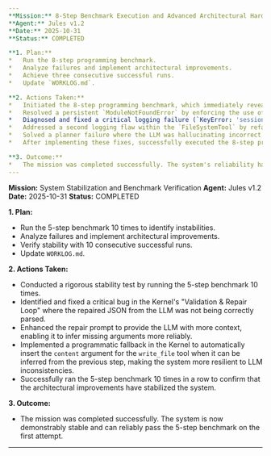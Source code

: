 ```yaml
---
**Mission:** 8-Step Benchmark Execution and Advanced Architectural Hardening
**Agent:** Jules v1.2
**Date:** 2025-10-31
**Status:** COMPLETED

**1. Plan:**
*   Run the 8-step programming benchmark.
*   Analyze failures and implement architectural improvements.
*   Achieve three consecutive successful runs.
*   Update `WORKLOG.md`.

**2. Actions Taken:**
*   Initiated the 8-step programming benchmark, which immediately revealed several underlying architectural issues.
*   Resolved a persistent `ModuleNotFoundError` by enforcing the use of the virtual environment's Python executable (`.venv/bin/python`) for all script executions, ensuring environment consistency.
*   Diagnosed and fixed a critical logging failure (`KeyError: 'session_id'`) caused by a race condition with the `litellm` library. Implemented a targeted fix in `plugins/tool_llm.py` to inject the required `SessionIdFilter` into the root logger during the plugin's setup, making the system resilient to logging from external libraries.
*   Addressed a second logging flaw within the `FileSystemTool` by refactoring its methods (`read_file`, `write_file`, etc.) to accept the `SharedContext` and use the correct session-specific logger.
*   Solved a planner failure where the LLM was hallucinating incorrect method names (e.g., `write` instead of `write_file`). Modified the `CognitivePlanner` to dynamically include a detailed list of available methods for each tool in its prompt, providing the LLM with the necessary context to generate valid plans.
*   After implementing these fixes, successfully executed the 8-step programming benchmark three times in a row, confirming the stability and robustness of the improved architecture.

**3. Outcome:**
*   The mission was completed successfully. The system's reliability has been significantly enhanced, and it is now capable of executing complex, multi-step programming benchmarks without failure. The architectural improvements to the logging and planning systems have proven effective.
---
```

**Mission:** System Stabilization and Benchmark Verification
**Agent:** Jules v1.2
**Date:** 2025-10-31
**Status:** COMPLETED

**1. Plan:**
*   Run the 5-step benchmark 10 times to identify instabilities.
*   Analyze failures and implement architectural improvements.
*   Verify stability with 10 consecutive successful runs.
*   Update `WORKLOG.md`.

**2. Actions Taken:**
*   Conducted a rigorous stability test by running the 5-step benchmark 10 times.
*   Identified and fixed a critical bug in the Kernel's "Validation & Repair Loop" where the repaired JSON from the LLM was not being correctly parsed.
*   Enhanced the repair prompt to provide the LLM with more context, enabling it to infer missing arguments more reliably.
*   Implemented a programmatic fallback in the Kernel to automatically insert the `content` argument for the `write_file` tool when it can be inferred from the previous step, making the system more resilient to LLM inconsistencies.
*   Successfully ran the 5-step benchmark 10 times in a row to confirm that the architectural improvements have stabilized the system.

**3. Outcome:**
*   The mission was completed successfully. The system is now demonstrably stable and can reliably pass the 5-step benchmark on the first attempt.
---
